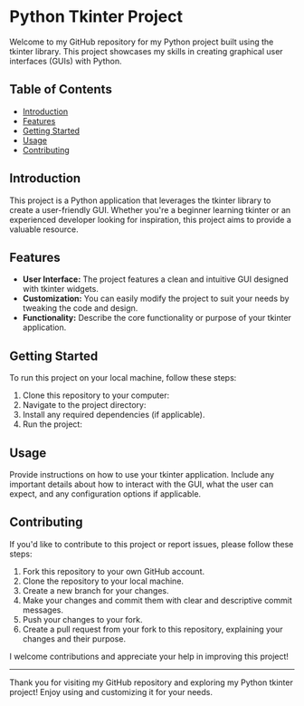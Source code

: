 # Python Tkinter Project

Welcome to my GitHub repository for my Python project built using the tkinter library. This project showcases my skills in creating graphical user interfaces (GUIs) with Python.

## Table of Contents

- [Introduction](#introduction)
- [Features](#features)
- [Getting Started](#getting-started)
- [Usage](#usage)
- [Contributing](#contributing)

## Introduction

This project is a Python application that leverages the tkinter library to create a user-friendly GUI. Whether you're a beginner learning tkinter or an experienced developer looking for inspiration, this project aims to provide a valuable resource.

## Features

- **User Interface:** The project features a clean and intuitive GUI designed with tkinter widgets.
- **Customization:** You can easily modify the project to suit your needs by tweaking the code and design.
- **Functionality:** Describe the core functionality or purpose of your tkinter application.

## Getting Started

To run this project on your local machine, follow these steps:

1. Clone this repository to your computer:
2. Navigate to the project directory:
3. Install any required dependencies (if applicable).
4. Run the project:

## Usage

Provide instructions on how to use your tkinter application. Include any important details about how to interact with the GUI, what the user can expect, and any configuration options if applicable.

## Contributing

If you'd like to contribute to this project or report issues, please follow these steps:

1. Fork this repository to your own GitHub account.
2. Clone the repository to your local machine.
3. Create a new branch for your changes.
4. Make your changes and commit them with clear and descriptive commit messages.
5. Push your changes to your fork.
6. Create a pull request from your fork to this repository, explaining your changes and their purpose.

I welcome contributions and appreciate your help in improving this project!

---

Thank you for visiting my GitHub repository and exploring my Python tkinter project! Enjoy using and customizing it for your needs.


